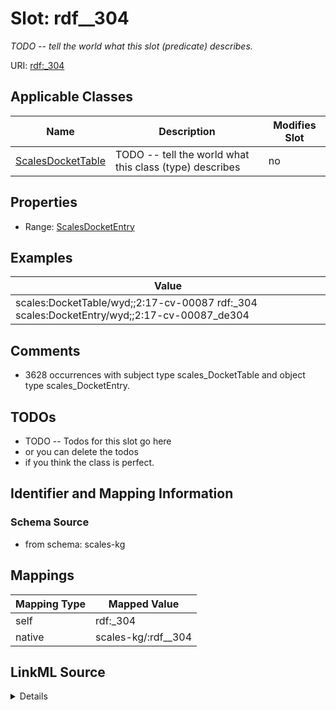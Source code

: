 

# Slot: rdf__304


_TODO -- tell the world what this slot (predicate) describes._





URI: [rdf:_304](http://www.w3.org/1999/02/22-rdf-syntax-ns#_304)



<!-- no inheritance hierarchy -->





## Applicable Classes

| Name | Description | Modifies Slot |
| --- | --- | --- |
| [ScalesDocketTable](../classes/ScalesDocketTable.md) | TODO -- tell the world what this class (type) describes |  no  |







## Properties

* Range: [ScalesDocketEntry](../classes/ScalesDocketEntry.md)






## Examples

| Value |
| --- |
| scales:DocketTable/wyd;;2:17-cv-00087 rdf:_304 scales:DocketEntry/wyd;;2:17-cv-00087_de304 |

## Comments

* 3628 occurrences with subject type scales_DocketTable and object type scales_DocketEntry.

## TODOs

* TODO -- Todos for this slot go here
* or you can delete the todos
* if you think the class is perfect.

## Identifier and Mapping Information







### Schema Source


* from schema: scales-kg




## Mappings

| Mapping Type | Mapped Value |
| ---  | ---  |
| self | rdf:_304 |
| native | scales-kg/:rdf__304 |




## LinkML Source

<details>
```yaml
name: rdf__304
description: TODO -- tell the world what this slot (predicate) describes.
todos:
- TODO -- Todos for this slot go here
- or you can delete the todos
- if you think the class is perfect.
comments:
- 3628 occurrences with subject type scales_DocketTable and object type scales_DocketEntry.
examples:
- value: scales:DocketTable/wyd;;2:17-cv-00087 rdf:_304 scales:DocketEntry/wyd;;2:17-cv-00087_de304
from_schema: scales-kg
rank: 1000
slot_uri: rdf:_304
alias: rdf__304
domain_of:
- scales_DocketTable
range: scales_DocketEntry

```
</details>